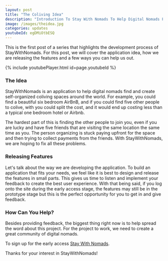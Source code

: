 ```yaml
---
layout: post
title: "The Coliving Idea"
description: "Introduction To Stay With Nomads To Help Digital Nomads Find And Create Self Organized Coliving Spaces."
image: /images/theidea.jpg
categories: updates
youtubeId: egDMiOtbESQ
---
```

This is the first post of a series that highlights the development process of StayWithNomads. For this post, we will cover the application idea, how we are releasing the features and a few ways you can help us out.

{% include youtubePlayer.html id=page.youtubeId %}

### The Idea

StayWithNomads is an application to help digital nomads find and create self-organized coliving spaces around the world. For example, you could find a beautiful six bedroom AirBnB, and if you could find five other people to colive, with you could split the cost, and it would end up costing less than a typical one bedroom hotel or Airbnb.

The hardest part of this is finding the other people to join you, even if you are lucky and have five friends that are visiting the same location the same time as you. The person organizing is stuck paying upfront for the space and then trying to collect payments from the friends. With StayWithNomads, we are hoping to fix all these problems.

### Releasing Features

Let's talk about the way we are developing the application. To build an application that fits your needs, we feel like it is best to design and release the features in small parts. This gives us time to listen and implement your feedback to create the best user experience. With that being said, if you log onto the site during the early access stage, the features may still be in the prototype stage but this is the perfect opportunity for you to get in and give feedback.

### How Can You Help?

Besides providing feedback, the biggest thing right now is to help spread the word about this project. For the project to work, we need to create a great community of digital nomads.

To sign up for the early access [Stay With Nomads](https://www.staywithnomads.com/).

Thanks for your interest in StayWithNomads!

